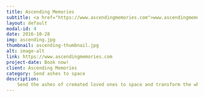 ```yaml
---
title: Ascending Memories
subtitle: <a href="https://www.ascendingmemories.com">www.ascendingmemories.com</a>
layout: default
modal-id: 4
date: 2016-10-28
img: ascending.jpg
thumbnail: ascending-thumbnail.jpg
alt: image-alt
link: https://www.ascendingmemories.com
project-date: Book now!
client: Ascending Memories
category: Send ashes to space
description:
    Send the ashes of cremated loved ones to space and transform the whole planet into their resting place. Remember your beloved ones every time you look at the stars.every time you look at the stars. <h3>Follow us</h3> <table style="border-collapse:collapse;border-spacing:0;margin:0 auto"><tr><th><a href="https://www.facebook.com/ascendingmemories/"><img src=https://www.auroraspace.cl/img/ascending/fb.png alt="Ascending Memories Facebook" style="width:56px;height:56px;border:10"></a></th><th><a href="https://twitter.com/ascendingmemory"><img src=https://www.auroraspace.cl/img/ascending/tw.png alt="Ascending Memories Twitter" style="width:56px;height:56px;border:10"></a></th><th><a href="https://www.linkedin.com/company/ascending-memories/"><img src=https://www.auroraspace.cl/img/ascending/in.png alt="Ascending Memories Linkedin" style="width:56px;height:56px;border:10"></a></th></tr></table>
---
```

